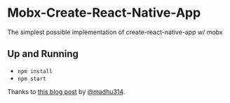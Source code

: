# Mobx-Create-React-Native-App
The simplest possible implementation of create-react-native-app w/ mobx

## Up and Running
* `npm install`
* `npm start`

Thanks to [this blog post](https://blog.uncommon.is/a-simple-introduction-to-state-management-with-mobx-in-react-native-ed749aa2b5d7) by [@madhu314](https://github.com/madhu314/react-native-intro-mobx).